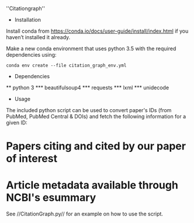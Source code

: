 ''Citationgraph''

* Installation

Install conda from https://conda.io/docs/user-guide/install/index.html if you haven’t installed it already.

Make a new conda environment that uses python 3.5 with the required dependencies using:


```
conda env create --file citation_graph_env.yml
```

* Dependencies

** python 3
***  beautifulsoup4
*** requests
*** lxml
*** unidecode

* Usage

The included python script can be used to convert paper's IDs (from PubMed, PubMed Central & DOIs) and fetch the following information for a given ID:

# Papers citing and cited by our paper of interest
# Article metadata available through NCBI's esummary

See //CitationGraph.py// for an example on how to use the script.